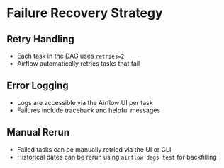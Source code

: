 # Failure Recovery Strategy

## Retry Handling

- Each task in the DAG uses `retries=2`
- Airflow automatically retries tasks that fail

## Error Logging

- Logs are accessible via the Airflow UI per task
- Failures include traceback and helpful messages

## Manual Rerun

- Failed tasks can be manually retried via the UI or CLI
- Historical dates can be rerun using `airflow dags test` for backfilling